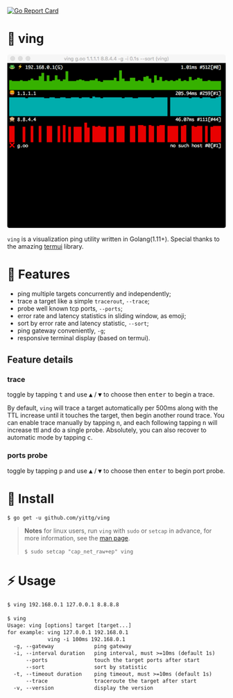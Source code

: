 [![Go Report Card](https://goreportcard.com/badge/github.com/yittg/ving)](https://goreportcard.com/report/github.com/yittg/ving)

# 🐸 ving

![](./assets/screenshot.png)

`ving` is a visualization ping utility written in Golang(1.11+).
Special thanks to the amazing [termui](https://github.com/gizak/termui) library.

# 🦁 Features

* ping multiple targets concurrently and independently;
* trace a target like a simple `tracerout`, `--trace`;
* probe well known tcp ports, `--ports`;
* error rate and latency statistics in sliding window, as emoji;
* sort by error rate and latency statistic, `--sort`;
* ping gateway conveniently, `-g`;
* responsive terminal display (based on termui).

## Feature details

### trace

toggle by tapping <kbd>t</kbd> and use <kbd>▲</kbd> / <kbd>▼</kbd> to choose then <kbd>enter</kbd> to begin a trace.

By default, `ving` will trace a target automatically per 500ms along with the TTL increase until it touches the target, then begin another round trace.
You can enable trace manually by tapping <kbd>n</kbd>, and each following tapping <kbd>n</kbd> will increase ttl and do a single probe.
Absolutely, you can also recover to automatic mode by tapping <kbd>c</kbd>.

### ports probe

toggle by tapping <kbd>p</kbd> and use <kbd>▲</kbd> / <kbd>▼</kbd> to choose then <kbd>enter</kbd> to begin port probe.

# 🙈 Install

```
$ go get -u github.com/yittg/ving
```

> __Notes__ for linux users, run `ving` with `sudo` or `setcap` in advance, 
for more information, see the [man page](http://linux.die.net/man/7/capabilities).
>
>    ```
>    $ sudo setcap "cap_net_raw+ep" ving
>    ``` 

# ⚡ Usage

```
$ ving 192.168.0.1 127.0.0.1 8.8.8.8

$ ving
Usage: ving [options] target [target...]
for example: ving 127.0.0.1 192.168.0.1
             ving -i 100ms 192.168.0.1
  -g, --gateway             ping gateway
  -i, --interval duration   ping interval, must >=10ms (default 1s)
      --ports               touch the target ports after start
      --sort                sort by statistic
  -t, --timeout duration    ping timeout, must >=10ms (default 1s)
      --trace               traceroute the target after start
  -v, --version             display the version
```


